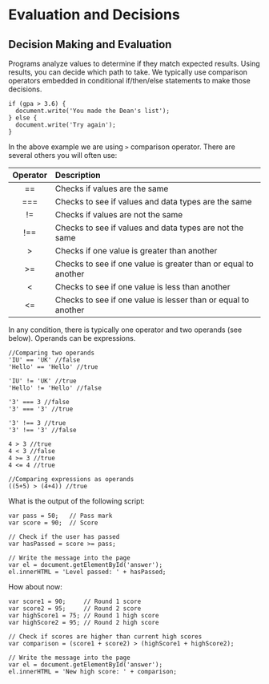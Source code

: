 # Evaluation and Decisions

## Decision Making and Evaluation

Programs analyze values to determine if they match expected results. Using results, you can decide which path to take. We typically use comparison operators embedded in conditional if/then/else statements to make those decisions. 

```
if (gpa > 3.6) {
  document.write('You made the Dean's list');
} else {
  document.write('Try again');
}
```

In the above example we are using `>` comparison operator. There are several others you will often use:

Operator | Description
:---: | :---
== | Checks if values are the same
=== | Checks to see if values and data types are the same
!= | Checks if values are not the same
!== | Checks to see if values and data types are not the same
\> | Checks if one value is greater than another
\>= | Checks to see if one value is greater than or equal to another
\< | Checks to see if one value is less than another
\<= | Checks to see if one value is lesser than or equal to another

In any condition, there is typically one operator and two operands (see below). Operands can be expressions.  
```
//Comparing two operands
'IU' == 'UK' //false
'Hello' == 'Hello' //true

'IU' != 'UK' //true
'Hello' != 'Hello' //false

'3' === 3 //false
'3' === '3' //true

'3' !== 3 //true
'3' !== '3' //false

4 > 3 //true
4 < 3 //false
4 >= 3 //true
4 <= 4 //true

//Comparing expressions as operands
((5+5) > (4+4)) //true

```
What is the output of the following script:

```
var pass = 50;   // Pass mark
var score = 90;  // Score

// Check if the user has passed
var hasPassed = score >= pass;

// Write the message into the page
var el = document.getElementById('answer');
el.innerHTML = 'Level passed: ' + hasPassed;
```

How about now:

```
var score1 = 90;     // Round 1 score
var score2 = 95;     // Round 2 score
var highScore1 = 75; // Round 1 high score
var highScore2 = 95; // Round 2 high score

// Check if scores are higher than current high scores
var comparison = (score1 + score2) > (highScore1 + highScore2);

// Write the message into the page
var el = document.getElementById('answer');
el.innerHTML = 'New high score: ' + comparison;
```
